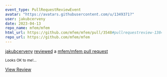 ```yaml
---
event_type: PullRequestReviewEvent
avatar: "https://avatars.githubusercontent.com/u/1349371?"
user: jakubcerveny
date: 2023-04-13
repo_name: mfem/mfem
html_url: https://github.com/mfem/mfem/pull/3548#pullrequestreview-1384048275
repo_url: https://github.com/mfem/mfem
---
```


<a href='https://github.com/jakubcerveny' target='_blank'>jakubcerveny</a> <a href='https://github.com/mfem/mfem/pull/3548#pullrequestreview-1384048275' target='_blank'>reviewed</a> a <a href='https://github.com/mfem/mfem/pull/3548' target='_blank'>mfem/mfem pull request</a>

<small>Looks OK to me!...</small>

<a href='https://github.com/mfem/mfem/pull/3548#pullrequestreview-1384048275' target='_blank'>View Review</a>